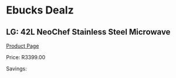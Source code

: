 
# Ebucks Dealz
## LG: 42L NeoChef Stainless Steel Microwave
[Product Page](https://www.ebucks.com/web/shop/productSelected.do?prodId=1237842124&catId=704989856)

Price: R3399.00

Savings: 


	